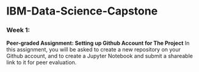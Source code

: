 # IBM-Data-Science-Capstone


### Week 1:
**Peer-graded Assignment: Setting up Github Account for The Project**
In this assignment, you will be asked to create a new repository on your Github account, and to create a Jupyter Notebook and submit a shareable link to it for peer evaluation.
